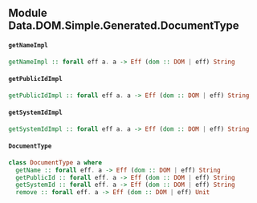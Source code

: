 ## Module Data.DOM.Simple.Generated.DocumentType

#### `getNameImpl`

``` purescript
getNameImpl :: forall eff a. a -> Eff (dom :: DOM | eff) String
```

#### `getPublicIdImpl`

``` purescript
getPublicIdImpl :: forall eff a. a -> Eff (dom :: DOM | eff) String
```

#### `getSystemIdImpl`

``` purescript
getSystemIdImpl :: forall eff a. a -> Eff (dom :: DOM | eff) String
```

#### `DocumentType`

``` purescript
class DocumentType a where
  getName :: forall eff. a -> Eff (dom :: DOM | eff) String
  getPublicId :: forall eff. a -> Eff (dom :: DOM | eff) String
  getSystemId :: forall eff. a -> Eff (dom :: DOM | eff) String
  remove :: forall eff. a -> Eff (dom :: DOM | eff) Unit
```


